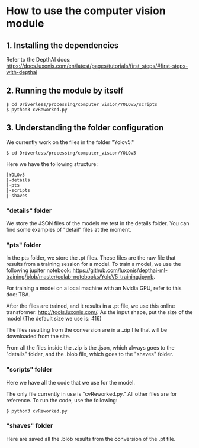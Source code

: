 # How to use the computer vision module

## 1. Installing the dependencies

Refer to the DepthAI docs: https://docs.luxonis.com/en/latest/pages/tutorials/first_steps/#first-steps-with-depthai

## 2. Running the module by itself

```
$ cd Driverless/processing/computer_vision/YOLOv5/scripts
$ python3 cvReworked.py
```

## 3. Understanding the folder configuration

We currently work on the files in the folder "Yolov5."
```
$ cd Driverless/processing/computer_vision/YOLOv5
```

Here we have the following structure:

```
|YOLOv5
|-details
|-pts
|-scripts
|-shaves
```

### "details" folder
We store the JSON files of the models we test in the details folder. You can find some examples of "detail" files at the moment.

### "pts" folder
In the pts folder, we store the .pt files. These files are the raw file that results from a training session for a model.
To train a model, we use the following jupiter notebook: https://github.com/luxonis/depthai-ml-training/blob/master/colab-notebooks/YoloV5_training.ipynb.

For training a model on a local machine with an Nvidia GPU, refer to this doc: TBA.

After the files are trained, and it results in a .pt file, we use this online transformer: http://tools.luxonis.com/.
As the input shape, put the size of the model (The default size we use is: 416)

The files resulting from the conversion are in a .zip file that will be downloaded from the site. 

From all the files inside the .zip is the .json, which always goes to the "details" folder, and the .blob file, which goes to the "shaves" folder.

### "scripts" folder
Here we have all the code that we use for the model.

The only file currently in use is "cvReworked.py." All other files are for reference.
To run the code, use the following: 
```
$ python3 cvReworked.py
```

### "shaves" folder
Here are saved all the .blob results from the conversion of the .pt file.